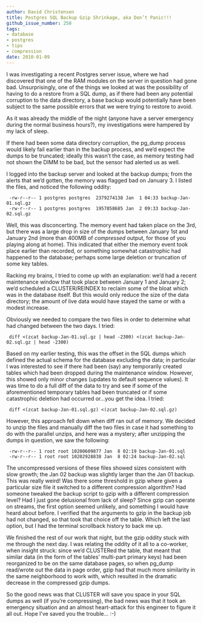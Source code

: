 ```yaml
---
author: David Christensen
title: Postgres SQL Backup Gzip Shrinkage, aka Don’t Panic!!!
github_issue_number: 250
tags:
- database
- postgres
- tips
- compression
date: 2010-01-09
---
```


I was investigating a recent Postgres server issue, where we had
discovered that one of the RAM modules on the server in question had
gone bad. Unsurprisingly, one of the things we looked at was the
possibility of having to do a restore from a SQL dump, as if there had
been any potential corruption to the data directory, a base backup
would potentially have been subject to the same possible errors that
we were trying to restore to avoid.

As it was already the middle of the night (anyone have a server
emergency during the normal business hours?), my investigations were
hampered by my lack of sleep.

If there had been some data directory corruption, the pg_dump process
would likely fail earlier than in the backup process, and we’d expect
the dumps to be truncated; ideally this wasn’t the case, as memory
testing had not shown the DIMM to be bad, but the sensor had alerted
us as well.

I logged into the backup server and looked at the backup dumps; from
the alerts that we’d gotten, the memory was flagged bad on January 3.
I listed the files, and noticed the following oddity:

```plain
 -rw-r--r-- 1 postgres postgres  2379274138 Jan  1 04:33 backup-Jan-01.sql.gz
 -rw-r--r-- 1 postgres postgres  1957858685 Jan  2 09:33 backup-Jan-02.sql.gz
```

Well, this was disconcerting. The memory event had taken place on the
3rd, but there was a large drop in size of the dumps between January
1st and January 2nd (more than 400MB of *compressed* output, for those of
you playing along at home). This indicated that either the memory
event took place earlier than recorded, or something somewhat
catastrophic had happened to the database; perhaps some large deletion
or truncation of some key tables.

Racking my brains, I tried to come up with an explanation: we’d had a
recent maintenance window that took place between January 1 and
January 2; we’d scheduled a CLUSTER/REINDEX to reclaim some of the
bloat which was in the database itself. But this would only reduce
the size of the data directory; the amount of live data would have
stayed the same or with a modest increase.

Obviously we needed to compare the two files in order to determine
what had changed between the two days. I tried:

```plain
 diff <(zcat backup-Jan-01.sql.gz | head -2300) <(zcat backup-Jan-02.sql.gz | head -2300)
```

Based on my earlier testing, this was the offset in the SQL dumps
which defined the actual schema for the database excluding the data;
in particular I was interested to see if there had been (say) any
temporarily created tables which had been dropped during the
maintenance window. However, this showed only minor changes (updates
to default sequence values). It was time to do a full diff of the
data to try and see if some of the aforementioned temporary tables had
been truncated or if some catastrophic deletion had occurred or...you
get the idea. I tried:

```plain
 diff <(zcat backup-Jan-01.sql.gz) <(zcat backup-Jan-02.sql.gz)
```

However, this approach fell down when diff ran out of memory. We
decided to unzip the files and manually diff the two files in case it
had something to do with the parallel unzips, and here was a mystery;
after unzipping the dumps in question, we saw the following:

```plain
 -rw-r--r-- 1 root root 10200609877 Jan  8 02:19 backup-Jan-01.sql
 -rw-r--r-- 1 root root 10202928838 Jan  8 02:24 backup-Jan-02.sql
```

The uncompressed versions of these files showed sizes consistent with
slow growth; the Jan 02 backup was slightly larger than the Jan 01
backup. This was really weird! Was there some threshold in gzip
where given a particular size file it switched to a different
compression algorithm? Had someone tweaked the backup script to gzip
with a different compression level? Had I just gone delusional from
lack of sleep? Since gzip can operate on streams, the first option
seemed unlikely, and something I would have heard about before. I
verified that the arguments to gzip in the backup job had not changed,
so that took that choice off the table. Which left the last option,
but I had the terminal scrollback history to back me up.

We finished the rest of our work that night, but the gzip oddity stuck
with me through the next day. I was relating the oddity of it all to
a co-worker, when insight struck: since we’d CLUSTERed the table, that
meant that similar data (in the form of the tables’ multi-part primary
keys) had been reorganized to be on the same database pages, so when
pg_dump read/wrote out the data in page order, gzip had that much more
similarity in the same neighborhood to work with, which resulted in
the dramatic decrease in the compressed gzip dumps.

So the good news was that CLUSTER will save you space in your SQL
dumps as well (if you’re compressing), the bad news was that it took
an emergency situation and an almost heart-attack for this engineer to
figure it all out. Hope I’ve saved you the trouble... :-)
